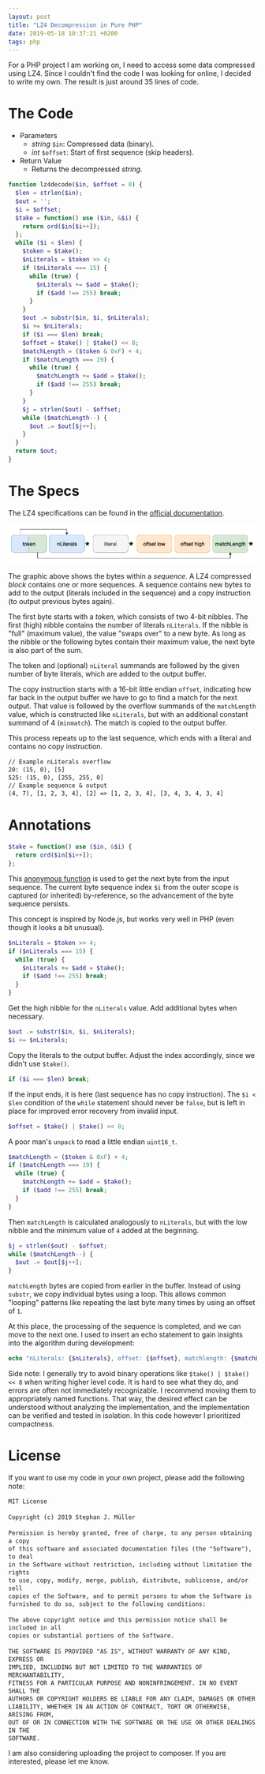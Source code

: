 ```yaml
---
layout: post
title: "LZ4 Decompression in Pure PHP"
date: 2019-05-18 10:37:21 +0200
tags: php
---
```


For a PHP project I am working on, I need to access some data compressed using LZ4. Since I couldn't find the code I was looking for online, I decided to write my own. The result is just around 35 lines of code.

# The Code

* Parameters
  * *string* `$in`: Compressed data (binary).
  * *int* `$offset`: Start of first sequence (skip headers).
* Return Value
  * Returns the decompressed *string*.

```php
function lz4decode($in, $offset = 0) {
  $len = strlen($in);
  $out = '';
  $i = $offset;
  $take = function() use ($in, &$i) {
    return ord($in[$i++]);
  };
  while ($i < $len) {
    $token = $take();
    $nLiterals = $token >> 4;
    if ($nLiterals === 15) {
      while (true) {
        $nLiterals += $add = $take();
        if ($add !== 255) break;
      }
    }
    $out .= substr($in, $i, $nLiterals);
    $i += $nLiterals;
    if ($i === $len) break;
    $offset = $take() | $take() << 8;
    $matchLength = ($token & 0xF) + 4;
    if ($matchLength === 19) {
      while (true) {
        $matchLength += $add = $take();
        if ($add !== 255) break;
      }
    }
    $j = strlen($out) - $offset;
    while ($matchLength--) {
      $out .= $out[$j++];
    }
  }
  return $out;
}
```

# The Specs

The LZ4 specifications can be found in the [official documentation](https://github.com/lz4/lz4/blob/master/doc/lz4_Block_format.md).

![LZ4 Bytes Diagram](/res/LZ4_bytes.png)

The graphic above shows the bytes within a *sequence*. A LZ4 compressed *block* contains one or more sequences. A sequence contains new bytes to add to the output (literals included in the sequence) and a copy instruction (to output previous bytes again).

The first byte starts with a *token*, which consists of two 4-bit nibbles. The first (high) nibble contains the number of literals `nLiterals`. If the nibble is "full" (maximum value), the value "swaps over" to a new byte. As long as the nibble or the following bytes contain their maximum value, the next byte is also part of the sum.

The token and (optional) `nLiteral` summands are followed by the given number of byte literals, which are added to the output buffer. 

The copy instruction starts with a 16-bit little endian `offset`, indicating how far back in the output buffer we have to go to find a match for the next output. That value is followed by the overflow summands of the `matchLength` value, which is constructed like `nLiterals`, but with an additional constant summand of 4 (`minmatch`). The match is copied to the output buffer.

This process repeats up to the last sequence, which ends with a literal and contains no copy instruction.

```
// Example nLiterals overflow
20: (15, 0), [5]
525: (15, 0), [255, 255, 0]
// Example sequence & output
(4, 7), [1, 2, 3, 4], [2] => [1, 2, 3, 4], [3, 4, 3, 4, 3, 4]
```

# Annotations

```php
$take = function() use ($in, &$i) {
  return ord($in[$i++]);
};

```

This [anonymous function](https://www.php.net/manual/en/functions.anonymous.php) is used to get the next byte from the input sequence. The current byte sequence index `$i` from the outer scope is captured (or inherited) by-reference, so the advancement of the byte sequence persists.

This concept is inspired by Node.js, but works very well in PHP (even though it looks a bit unusual).

```php
$nLiterals = $token >> 4;
if ($nLiterals === 15) {
  while (true) {
    $nLiterals += $add = $take();
    if ($add !== 255) break;
  }
}
```

Get the high nibble for the `nLiterals` value. Add additional bytes when necessary.

```php
$out .= substr($in, $i, $nLiterals);
$i += $nLiterals;
```

Copy the literals to the output buffer. Adjust the index accordingly, since we didn't use `$take()`.


```php
if ($i === $len) break;
```

If the input ends, it is here (last sequence has no copy instruction). The `$i < $len` condition of the `while` statement should never be `false`, but is left in place for improved error recovery from invalid input.

```php
$offset = $take() | $take() << 8;
```

A poor man's `unpack` to read a little endian `uint16_t`.


```php
$matchLength = ($token & 0xF) + 4;
if ($matchLength === 19) {
  while (true) {
    $matchLength += $add = $take();
    if ($add !== 255) break;
  }
}
```

Then `matchLength` is calculated analogously to `nLiterals`, but with the low nibble and the minimum value of `4` added at the beginning.

```php
$j = strlen($out) - $offset;
while ($matchLength--) {
  $out .= $out[$j++];
}
```

`matchLength` bytes are copied from earlier in the buffer. Instead of using `substr`, we copy individual bytes using a loop. This allows common "looping" patterns like repeating the last byte many times by using an offset of `1`.

At this place, the processing of the sequence is completed, and we can move to the next one. I used to insert an echo statement to gain insights into the algorithm during development:

```php
echo "nLiterals: {$nLiterals}, offset: {$offset}, matchlength: {$matchLength}\n";
```

Side note: I generally try to avoid binary operations like `$take() | $take() << 8` when writing higher level code. It is hard to see what they do, and errors are often not immediately recognizable. I recommend moving them to appropriately named functions. That way, the desired effect can be understood without analyzing the implementation, and the implementation can be verified and tested in isolation. In this code however I prioritized compactness.

# License

If you want to use my code in your own project, please add the following note:

```
MIT License

Copyright (c) 2019 Stephan J. Müller

Permission is hereby granted, free of charge, to any person obtaining a copy
of this software and associated documentation files (the "Software"), to deal
in the Software without restriction, including without limitation the rights
to use, copy, modify, merge, publish, distribute, sublicense, and/or sell
copies of the Software, and to permit persons to whom the Software is
furnished to do so, subject to the following conditions:

The above copyright notice and this permission notice shall be included in all
copies or substantial portions of the Software.

THE SOFTWARE IS PROVIDED "AS IS", WITHOUT WARRANTY OF ANY KIND, EXPRESS OR
IMPLIED, INCLUDING BUT NOT LIMITED TO THE WARRANTIES OF MERCHANTABILITY,
FITNESS FOR A PARTICULAR PURPOSE AND NONINFRINGEMENT. IN NO EVENT SHALL THE
AUTHORS OR COPYRIGHT HOLDERS BE LIABLE FOR ANY CLAIM, DAMAGES OR OTHER
LIABILITY, WHETHER IN AN ACTION OF CONTRACT, TORT OR OTHERWISE, ARISING FROM,
OUT OF OR IN CONNECTION WITH THE SOFTWARE OR THE USE OR OTHER DEALINGS IN THE
SOFTWARE.
```

I am also considering uploading the project to composer. If you are interested, please let me know.

